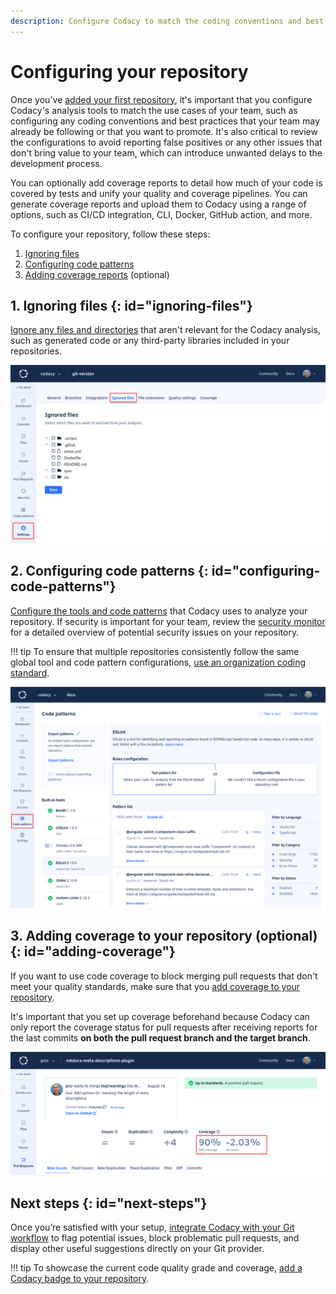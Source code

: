 ```yaml
---
description: Configure Codacy to match the coding conventions and best practices that your team may already be following or that you want to promote.
---
```


# Configuring your repository

Once you've [added your first repository](codacy-quickstart.md), it's important that you configure Codacy's analysis tools to match the use cases of your team, such as configuring any coding conventions and best practices that your team may already be following or that you want to promote. It's also critical to review the configurations to avoid reporting false positives or any other issues that don't bring value to your team, which can introduce unwanted delays to the development process.

You can optionally add coverage reports to detail how much of your code is covered by tests and unify your quality and coverage pipelines. You can generate coverage reports and upload them to Codacy using a range of options, such as CI/CD integration, CLI, Docker, GitHub action, and more.

To configure your repository, follow these steps:

1.  [Ignoring files](#ignoring-files)
1.  [Configuring code patterns](#configuring-code-patterns)
1.  [Adding coverage reports](#adding-coverage) (optional)

## 1. Ignoring files {: id="ignoring-files"}

[Ignore any files and directories](../repositories-configure/ignoring-files.md) that aren't relevant for the Codacy analysis, such as generated code or any third-party libraries included in your repositories.

![Ignoring files](../repositories-configure/images/ignored-files.png)

## 2. Configuring code patterns {: id="configuring-code-patterns"}

[Configure the tools and code patterns](../repositories-configure/configuring-code-patterns.md) that Codacy uses to analyze your repository. If security is important for your team, review the [security monitor](../repositories/security-monitor.md) for a detailed overview of potential security issues on your repository.

!!! tip
    To ensure that multiple repositories consistently follow the same global tool and code pattern configurations, [use an organization coding standard](../organizations/using-a-coding-standard.md).

![Configuring the tools and code patterns](../repositories-configure/images/code-patterns.png)

## 3. Adding coverage to your repository (optional) {: id="adding-coverage"}

If you want to use code coverage to block merging pull requests that don't meet your quality standards, make sure that you [add coverage to your repository](../coverage-reporter/index.md).

It's important that you set up coverage beforehand because Codacy can only report the coverage status for pull requests after receiving reports for the last commits **on both the pull request branch and the target branch**.

![Adding coverage to your repository](../coverage-reporter/images/coverage-codacy-ui.png)

## Next steps {: id="next-steps"}

Once you’re satisfied with your setup, [integrate Codacy with your Git workflow](integrating-codacy-with-your-git-workflow.md) to flag potential issues, block problematic pull requests, and display other useful suggestions directly on your Git provider.

!!! tip
    To showcase the current code quality grade and coverage, [add a Codacy badge to your repository](adding-a-codacy-badge.md).
